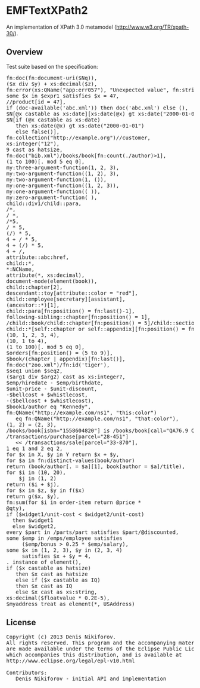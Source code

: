 EMFTextXPath2
=============

An implementation of XPath 3.0 metamodel (http://www.w3.org/TR/xpath-30/).

Overview
--------

Test suite based on the specification:

<pre>
fn:doc(fn:document-uri($Nq)),
($x div $y) + xs:decimal($z),
fn:error(xs:QName("app:err057"), "Unexpected value", fn:string($v)),
some $x in $expr1 satisfies $x = 47,
//product[id = 47],
if (doc-available('abc.xml')) then doc('abc.xml') else (),
$N[@x castable as xs:date][xs:date(@x) gt xs:date("2000-01-01")],
$N[if (@x castable as xs:date)
   then xs:date(@x) gt xs:date("2000-01-01")
   else false()],
fn:collection("http://example.org")//customer,
xs:integer("12"),
9 cast as hatsize,
fn:doc("bib.xml")/books/book[fn:count(./author)>1],
(1 to 100)[. mod 5 eq 0],
my:three-argument-function(1, 2, 3),
my:two-argument-function((1, 2), 3),
my:two-argument-function(1, ()),
my:one-argument-function((1, 2, 3)),
my:one-argument-function(( )),
my:zero-argument-function( ),
child::div1/child::para,
/*,
/ *,
/*5,
/ * 5,
(/) * 5,
4 + / * 5,
4 + (/) * 5,
4 + /,
attribute::abc:href,
child::*,
*:NCName,
attribute(*, xs:decimal),
document-node(element(book)),
child::chapter[2],
descendant::toy[attribute::color = "red"],
child::employee[secretary][assistant],
(ancestor::*)[1],
child::para[fn:position() = fn:last()-1],
following-sibling::chapter[fn:position() = 1],
/child::book/child::chapter[fn:position() = 5]/child::section[fn:position() = 2],
child::*[self::chapter or self::appendix][fn:position() = fn:last()],
(10, 1, 2, 3, 4),
(10, 1 to 4),
(1 to 100)[. mod 5 eq 0],
$orders[fn:position() = (5 to 9)],
$book/(chapter | appendix)[fn:last()],
fn:doc("zoo.xml")/fn:id('tiger'),
$seq1 union $seq2,
($arg1 div $arg2) cast as xs:integer?,
$emp/hiredate - $emp/birthdate,
$unit-price - $unit-discount,
-$bellcost + $whistlecost,
-($bellcost + $whistlecost),
$book1/author eq "Kennedy",
fn:QName("http://example.com/ns1", "this:color")
   eq fn:QName("http://example.com/ns1", "that:color"),
(1, 2) = (2, 3),
/books/book[isbn="1558604820"] is /books/book[call="QA76.9 C3845"],
/transactions/purchase[parcel="28-451"] 
   << /transactions/sale[parcel="33-870"],
1 eq 1 and 2 eq 2,
for $x in X, $y in Y return $x + $y,
for $a in fn:distinct-values(book/author)
return (book/author[. = $a][1], book[author = $a]/title),
for $i in (10, 20),
    $j in (1, 2)
return ($i + $j),
for $x in $z, $y in f($x)
return g($x, $y),
fn:sum(for $i in order-item return @price *
@qty),
if ($widget1/unit-cost < $widget2/unit-cost) 
  then $widget1
  else $widget2,
every $part in /parts/part satisfies $part/@discounted,
some $emp in /emps/employee satisfies 
     ($emp/bonus > 0.25 * $emp/salary),
some $x in (1, 2, 3), $y in (2, 3, 4) 
     satisfies $x + $y = 4,
. instance of element(),
if ($x castable as hatsize) 
   then $x cast as hatsize 
   else if ($x castable as IQ) 
   then $x cast as IQ 
   else $x cast as xs:string,
xs:decimal($floatvalue * 0.2E-5),
$myaddress treat as element(*, USAddress)
</pre>

License
-------

<pre>
Copyright (c) 2013 Denis Nikiforov.
All rights reserved. This program and the accompanying materials
are made available under the terms of the Eclipse Public License v1.0
which accompanies this distribution, and is available at
http://www.eclipse.org/legal/epl-v10.html

Contributors:
   Denis Nikiforov - initial API and implementation
</pre>
